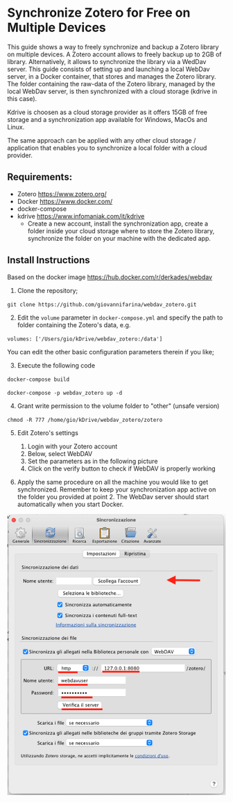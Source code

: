 # Synchronize Zotero for Free on Multiple Devices

This guide shows a way to freely synchronize and backup a Zotero library on multiple devices.
A Zotero account allows to freely backup up to 2GB of library. Alternatively, it allows to synchronize the library via a WedDav server.
This guide consists of setting up and launching a local WebDav server, in a Docker container, that stores and manages the Zotero library. The folder containing the raw-data of the Zotero library, managed by the local WebDav server, is then synchronized with a cloud storage (kdrive in this case).

Kdrive is choosen as a cloud storage provider as it offers 15GB of free storage and a synchronization app available for Windows, MacOs and Linux.

The same approach can be applied with any other cloud storage / application that enables you to synchronize a local folder with a cloud provider.

## Requirements:
- Zotero https://www.zotero.org/
- Docker https://www.docker.com/
- docker-compose
- kdrive https://www.infomaniak.com/it/kdrive
  - Create a new account, install the synchronization app, create a folder inside your cloud storage where to store the Zotero library, synchronize the folder on your machine with the dedicated app.

## Install Instructions

Based on the docker image https://hub.docker.com/r/derkades/webdav

1. Clone the repository;

`git clone https://github.com/giovannifarina/webdav_zotero.git`

2. Edit the `volume` parameter in `docker-compose.yml` and specify the path to folder containing the Zotero's data, e.g.

`volumes: ['/Users/gio/kDrive/webdav_zotero:/data']`

You can edit the other basic configuration parameters therein if you like;

3. Execute the following code

`docker-compose build`

`docker-compose -p webdav_zotero up -d`

4. Grant write permission to the volume folder to "other" (unsafe version)

`chmod -R 777 /home/gio/kDrive/webdav_zotero/zotero`


5. Edit Zotero's settings
   1. Login with your Zotero account
   2. Below, select WebDAV
   3. Set the parameters as in the following picture
   4. Click on the verify button to check if WebDAV is properly working

6. Apply the same procedure on all the machine you would like to get synchronized. Remember to keep your synchronization app active on the folder you provided at point 2. The WebDav server should start automatically when you start Docker.

<p align="center">
    <img src="zotero_settings.png">
</p>

